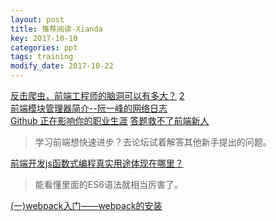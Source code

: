 ```yaml
---
layout: post
title: 推荐阅读-Xianda
key: 2017-10-10
categories: ppt
tags: training
modify_date: 2017-10-22
---
```


<!--more-->

[反击爬虫，前端工程师的脑洞可以有多大？](http://imweb.io/topic/595b7161d6ca6b4f0ac71f05) [2](http://litten.me/2017/07/09/prevent-spiders/)  
[前端模块管理器简介--阮一峰的网络日志](http://www.ruanyifeng.com/blog/2014/09/package-management.html )  
[Github 正在影响你的职业生涯](https://juejin.im/post/59ddccd36fb9a0450e75185f ) 
[答题救不了前端新人](https://github.com/wuomzfx/blog/blob/master/%E7%AD%94%E9%A2%98%E6%95%91%E4%B8%8D%E4%BA%86%E5%89%8D%E7%AB%AF%E6%96%B0%E4%BA%BA.md )  

> 学习前端想快速进步？去论坛试着解答其他新手提出的问题。

[前端开发js函数式编程真实用途体现在哪里？](https://www.zhihu.com/question/59871249/answer/171201717 )  

> 能看懂里面的ES6语法就相当厉害了。

[(一)webpack入门——webpack的安装](http://www.cnblogs.com/erduyang/p/5603971.html )  